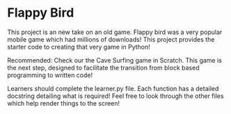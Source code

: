 # Flappy Bird

This project is an new take on an old game. Flappy bird was a very popular mobile game which had millions of downloads! This project provides the starter code to creating that very game in Python!

Recommended: Check our the Cave Surfing game in Scratch. This game is the next step, designed to facilitate the transition from block based programming to written code!

Learners should complete the learner.py file. Each function has a detailed docstring detailing what is required!
Feel free to look through the other files which help render things to the screen!
